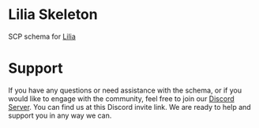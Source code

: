 # Lilia Skeleton
 
SCP schema for [Lilia](https://github.com/LiliaFramework/Lilia)

# Support

If you have any questions or need assistance with the schema, or if you would like to engage with the community, feel free to join our [Discord Server](https://discord.gg/52MSnh39vw). You can find us at this Discord invite link. We are ready to help and support you in any way we can.
